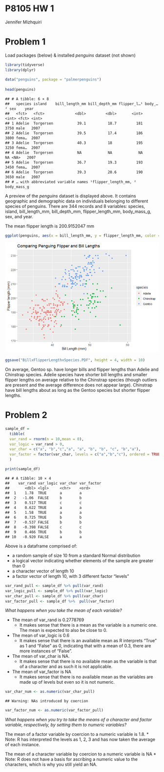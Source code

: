 P8105 HW 1
================
Jennifer Mizhquiri

# Problem 1

Load packages (below) & installed *penguins* dataset (not shown)

``` r
library(tidyverse)
library(dplyr)
```

``` r
data("penguins", package = "palmerpenguins")

head(penguins)
```

    ## # A tibble: 6 × 8
    ##   species island    bill_length_mm bill_depth_mm flipper_l…¹ body_…² sex    year
    ##   <fct>   <fct>              <dbl>         <dbl>       <int>   <int> <fct> <int>
    ## 1 Adelie  Torgersen           39.1          18.7         181    3750 male   2007
    ## 2 Adelie  Torgersen           39.5          17.4         186    3800 fema…  2007
    ## 3 Adelie  Torgersen           40.3          18           195    3250 fema…  2007
    ## 4 Adelie  Torgersen           NA            NA            NA      NA <NA>   2007
    ## 5 Adelie  Torgersen           36.7          19.3         193    3450 fema…  2007
    ## 6 Adelie  Torgersen           39.3          20.6         190    3650 male   2007
    ## # … with abbreviated variable names ¹​flipper_length_mm, ²​body_mass_g

A preview of the *penguins* dataset is displayed above. It contains
geographic and demographic data on individuals belonging to different
species of penguins. There are 344 records and 8 variables: species,
island, bill_length_mm, bill_depth_mm, flipper_length_mm, body_mass_g,
sex, and year.

The mean flipper length is 200.9152047 mm

``` r
ggplot(penguins, aes(x = bill_length_mm, y = flipper_length_mm, color = species)) + geom_point() + xlab("Bill Length (mm)") + ylab("Flipper length (mm)") + ggtitle("Comparing Penguing Flipper and Bill Lengths")
```

![](p8105_hw1_JSM2182_files/figure-gfm/penguins_scatterplot-1.png)<!-- -->

``` r
ggsave("BillxFlipperLengthxSpecies.PDF", height = 4, width = 10)
```

On average, Gentoo sp. have longer bills and flipper lengths than Adelie
and Chinstrap species. Adelie species have shorter bill lengths and
smaller flipper lengths on average relative to the Chinstrap species
(though outliers are present and the average difference does not appear
large). Chinstrap have bill lengths about as long as the Gentoo species
but shorter flipper lengths.

# Problem 2

``` r
sample_df = 
  tibble(
  var_rand = rnorm(n = 10,mean = 0),
  var_logic = var_rand > 0, 
  var_char = c("a", "b","c","a", "a", "b", "b", "c", "b","a"),
  var_factor = factor(var_char, levels = c("a","b","c"), ordered = TRUE)
  )
```

``` r
print(sample_df)
```

    ## # A tibble: 10 × 4
    ##    var_rand var_logic var_char var_factor
    ##       <dbl> <lgl>     <chr>    <ord>     
    ##  1    1.78  TRUE      a        a         
    ##  2   -1.06  FALSE     b        b         
    ##  3    0.517 TRUE      c        c         
    ##  4    0.622 TRUE      a        a         
    ##  5    1.58  TRUE      a        a         
    ##  6    0.725 TRUE      b        b         
    ##  7   -0.537 FALSE     b        b         
    ##  8   -0.398 FALSE     c        c         
    ##  9    0.466 TRUE      b        b         
    ## 10   -0.920 FALSE     a        a

Above is a dataframe comprised of:

-   a random sample of size 10 from a standard Normal distribution
-   a logical vector indicating whether elements of the sample are
    greater than 0
-   a character vector of length 10
-   a factor vector of length 10, with 3 different factor “levels”

``` r
var_rand_pull <- sample_df %>% pull(var_rand) 
var_logic_pull <- sample_df %>% pull(var_logic)
var_char_pull <- sample_df %>% pull(var_char)
var_factor_pull <- sample_df %>%  pull(var_factor)
```

*What happens when you take the mean of each variable?*

-   The mean of var_rand is 0.2778769
    -   It makes sense that there is a mean as the variable is a numeric
        one. The mean is expected to also be close to 0.
-   The mean of var_logic is 0.6
    -   It makes sense that there is an available mean as R interprets
        “True” as 1 and “False” as 0, indicating that with a mean of
        0.3, there are more instances of “False”.
-   The mean of var_char is NA.
    -   It makes sense that there is no available mean as the variable
        is that of a character and as such it is not applicable.
-   The mean of var_factor is NA
    -   It makes sense that there is no available mean as the variables
        are made up of levels but even so it is not numeric.

``` r
var_char_num <- as.numeric(var_char_pull)
```

    ## Warning: NAs introduced by coercion

``` r
var_factor_num <- as.numeric(var_factor_pull)
```

*What happens when you try to take the means of a character and factor
variable, respectively, by setting them to numeric variables?*

The mean of a factor variable by coercion to a numeric variable is 1.8.
\* Note: R has interpreted the levels as 1, 2, 3 and has now taken the
average of each instance.

The mean of a character variable by coercion to a numeric variable is NA
\* Note: R does not have a basis for ascribing a numeric value to the
characters, which is why you still yield an NA.

